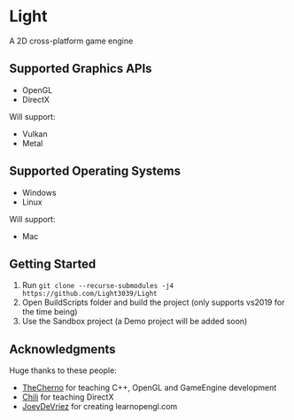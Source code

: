 # Light
A 2D cross-platform game engine

## Supported Graphics APIs
* OpenGL
* DirectX

Will support:
* Vulkan
* Metal

## Supported Operating Systems
* Windows
* Linux
 
Will support:
* Mac

## Getting Started
1. Run `git clone --recurse-submodules -j4 https://github.com/Light3039/Light`
2. Open BuildScripts folder and build the project (only supports vs2019 for the time being)
3. Use the Sandbox project (a Demo project will be added soon)


## Acknowledgments
Huge thanks to these people:
* [TheCherno](https://www.youtube.com/channel/UCQ-W1KE9EYfdxhL6S4twUNw) for teaching C++, OpenGL and GameEngine development
* [Chili](https://www.youtube.com/channel/UCsyHonfwHi4fLb2lkq0DEAA) for teaching DirectX
* [JoeyDeVriez](https://learnopengl.com/) for creating learnopengl.com
